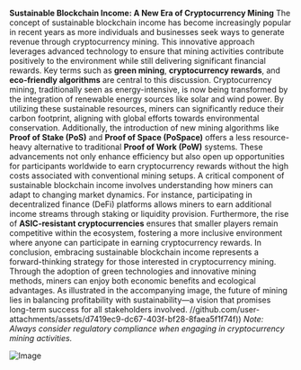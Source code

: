 **Sustainable Blockchain Income: A New Era of Cryptocurrency Mining**
The concept of sustainable blockchain income has become increasingly popular in recent years as more individuals and businesses seek ways to generate revenue through cryptocurrency mining. This innovative approach leverages advanced technology to ensure that mining activities contribute positively to the environment while still delivering significant financial rewards. Key terms such as **green mining**, **cryptocurrency rewards**, and **eco-friendly algorithms** are central to this discussion.
Cryptocurrency mining, traditionally seen as energy-intensive, is now being transformed by the integration of renewable energy sources like solar and wind power. By utilizing these sustainable resources, miners can significantly reduce their carbon footprint, aligning with global efforts towards environmental conservation. Additionally, the introduction of new mining algorithms like **Proof of Stake (PoS)** and **Proof of Space (PoSpace)** offers a less resource-heavy alternative to traditional **Proof of Work (PoW)** systems. These advancements not only enhance efficiency but also open up opportunities for participants worldwide to earn cryptocurrency rewards without the high costs associated with conventional mining setups.
A critical component of sustainable blockchain income involves understanding how miners can adapt to changing market dynamics. For instance, participating in decentralized finance (DeFi) platforms allows miners to earn additional income streams through staking or liquidity provision. Furthermore, the rise of **ASIC-resistant cryptocurrencies** ensures that smaller players remain competitive within the ecosystem, fostering a more inclusive environment where anyone can participate in earning cryptocurrency rewards.
In conclusion, embracing sustainable blockchain income represents a forward-thinking strategy for those interested in cryptocurrency mining. Through the adoption of green technologies and innovative mining methods, miners can enjoy both economic benefits and ecological advantages. As illustrated in the accompanying image, the future of mining lies in balancing profitability with sustainability—a vision that promises long-term success for all stakeholders involved. 
 //github.com/user-attachments/assets/d7419ec9-dc67-403f-bf28-8faea5f1f74f))
*Note: Always consider regulatory compliance when engaging in cryptocurrency mining activities.*

![Image](https://github.com/user-attachments/assets/d7419ec9-dc67-403f-bf28-8faea5f1f74f)
